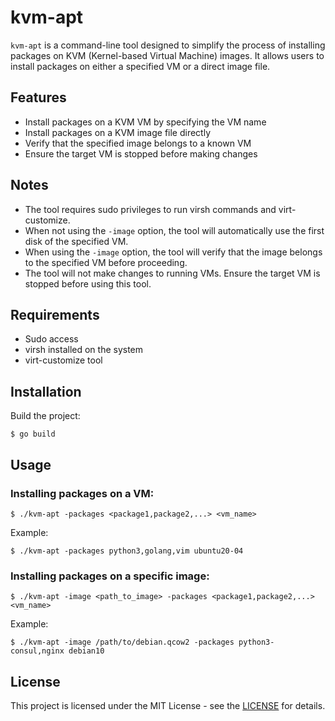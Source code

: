 # kvm-apt

`kvm-apt` is a command-line tool designed to simplify the process of installing packages on KVM (Kernel-based Virtual Machine) images. It allows users to install packages on either a specified VM or a direct image file.

## Features

- Install packages on a KVM VM by specifying the VM name
- Install packages on a KVM image file directly
- Verify that the specified image belongs to a known VM
- Ensure the target VM is stopped before making changes

## Notes

- The tool requires sudo privileges to run virsh commands and virt-customize.
- When not using the `-image` option, the tool will automatically use the first disk of the specified VM.
- When using the `-image` option, the tool will verify that the image belongs to the specified VM before proceeding.
- The tool will not make changes to running VMs. Ensure the target VM is stopped before using this tool.

## Requirements

- Sudo access
- virsh installed on the system
- virt-customize tool

## Installation

Build the project:

```
$ go build
```

## Usage

### Installing packages on a VM:

```
$ ./kvm-apt -packages <package1,package2,...> <vm_name>
```

Example:
```
$ ./kvm-apt -packages python3,golang,vim ubuntu20-04
```

### Installing packages on a specific image:

```
$ ./kvm-apt -image <path_to_image> -packages <package1,package2,...> <vm_name>
```

Example:
```
$ ./kvm-apt -image /path/to/debian.qcow2 -packages python3-consul,nginx debian10
```

## License

This project is licensed under the MIT License - see the [LICENSE](https://opensource.org/license/mit) for details.
